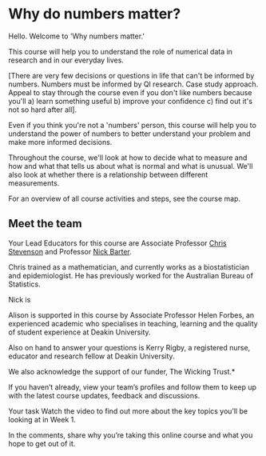 # Why do numbers matter?

Hello.  Welcome to 'Why numbers matter.'

This course will help you to understand the role of numerical data in research and in our everyday lives. 

[There are very few decisions or questions in life that can't be informed by numbers.  Numbers must be informed by Ql research. Case study approach.  Appeal to stay through the course even if you don't like numbers because you'll a) learn something useful b) improve your confidence c) find out it's not so hard after all].

Even if you think you're not a 'numbers' person, this course will help you to understand the power of numbers to better understand your problem and make more informed decisions.

Throughout the course, we'll look at how to decide what to measure and how and what that tells us about what is normal and what is unusual.  We'll also look at whether there is a relationship between different measurements.

For an overview of all course activities and steps, see the course map.

## Meet the team
Your Lead Educators for this course are Associate Professor [Chris Stevenson](https://www.futurelearn.com/profiles/6911268) and Professor [Nick Barter](https://www.futurelearn.com/profiles/4377691).

Chris trained as a mathematician, and currently works as a biostatistician and epidemiologist.  He has previously worked for the Australian Bureau of Statistics.

Nick is 





Alison is supported in this course by Associate Professor Helen Forbes, an experienced academic who specialises in teaching, learning and the quality of student experience at Deakin University.

Also on hand to answer your questions is Kerry Rigby, a registered nurse, educator and research fellow at Deakin University.

We also acknowledge the support of our funder, The Wicking Trust.*

If you haven’t already, view your team’s profiles and follow them to keep up with the latest course updates, feedback and discussions.

Your task
Watch the video to find out more about the key topics you’ll be looking at in Week 1.

In the comments, share why you’re taking this online course and what you hope to get out of it.
